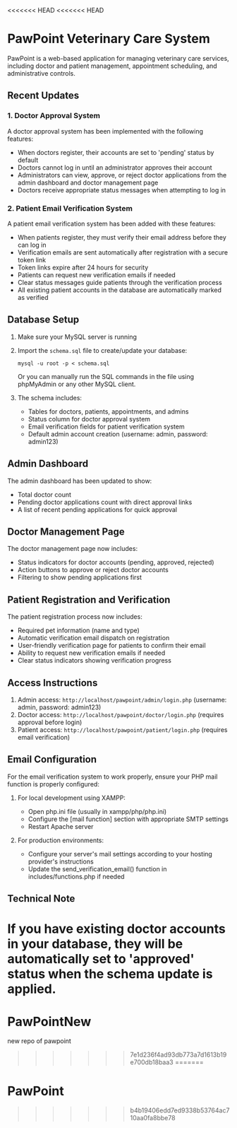 <<<<<<< HEAD
<<<<<<< HEAD
# PawPoint Veterinary Care System

PawPoint is a web-based application for managing veterinary care services, including doctor and patient management, appointment scheduling, and administrative controls.

## Recent Updates

### 1. Doctor Approval System

A doctor approval system has been implemented with the following features:

- When doctors register, their accounts are set to 'pending' status by default
- Doctors cannot log in until an administrator approves their account
- Administrators can view, approve, or reject doctor applications from the admin dashboard and doctor management page
- Doctors receive appropriate status messages when attempting to log in

### 2. Patient Email Verification System

A patient email verification system has been added with these features:

- When patients register, they must verify their email address before they can log in
- Verification emails are sent automatically after registration with a secure token link
- Token links expire after 24 hours for security
- Patients can request new verification emails if needed
- Clear status messages guide patients through the verification process
- All existing patient accounts in the database are automatically marked as verified

## Database Setup

1. Make sure your MySQL server is running
2. Import the `schema.sql` file to create/update your database:
   ```
   mysql -u root -p < schema.sql
   ```
   
   Or you can manually run the SQL commands in the file using phpMyAdmin or any other MySQL client.

3. The schema includes:
   - Tables for doctors, patients, appointments, and admins
   - Status column for doctor approval system
   - Email verification fields for patient verification system
   - Default admin account creation (username: admin, password: admin123)

## Admin Dashboard

The admin dashboard has been updated to show:
- Total doctor count
- Pending doctor applications count with direct approval links
- A list of recent pending applications for quick approval

## Doctor Management Page

The doctor management page now includes:
- Status indicators for doctor accounts (pending, approved, rejected)
- Action buttons to approve or reject doctor accounts
- Filtering to show pending applications first

## Patient Registration and Verification

The patient registration process now includes:
- Required pet information (name and type)
- Automatic verification email dispatch on registration
- User-friendly verification page for patients to confirm their email
- Ability to request new verification emails if needed
- Clear status indicators showing verification progress

## Access Instructions

1. Admin access: `http://localhost/pawpoint/admin/login.php` (username: admin, password: admin123)
2. Doctor access: `http://localhost/pawpoint/doctor/login.php` (requires approval before login)
3. Patient access: `http://localhost/pawpoint/patient/login.php` (requires email verification)

## Email Configuration

For the email verification system to work properly, ensure your PHP mail function is properly configured:

1. For local development using XAMPP:
   - Open php.ini file (usually in xampp/php/php.ini)
   - Configure the [mail function] section with appropriate SMTP settings
   - Restart Apache server

2. For production environments:
   - Configure your server's mail settings according to your hosting provider's instructions
   - Update the send_verification_email() function in includes/functions.php if needed

## Technical Note

If you have existing doctor accounts in your database, they will be automatically set to 'approved' status when the schema update is applied. 
=======
# PawPointNew
new repo of pawpoint
>>>>>>> 7e1d236f4ad93db773a7d1613b19e700db18baa3
=======
# PawPoint
>>>>>>> b4b19406edd7ed9338b53764ac710aa0fa8bbe78
